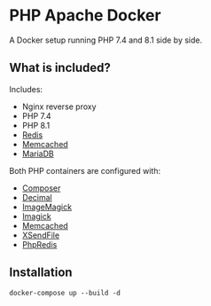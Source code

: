 # PHP Apache Docker
A Docker setup running PHP 7.4 and 8.1 side by side.

## What is included?

Includes:

- Nginx reverse proxy
- PHP 7.4
- PHP 8.1
- [Redis](https://redis.io/)
- [Memcached](https://memcached.org/)
- [MariaDB](https://mariadb.com/)


Both PHP containers are configured with:

- [Composer](https://getcomposer.org/)
- [Decimal](https://php-decimal.io/)
- [ImageMagick](https://imagemagick.org/)
- [Imagick](https://www.php.net/manual/en/class.imagick.php)
- [Memcached](https://www.php.net/manual/en/book.memcached.php)
- [XSendFile](https://tn123.org/mod_xsendfile/)
- [PhpRedis](https://github.com/phpredis/phpredis)

## Installation

```
docker-compose up --build -d
```